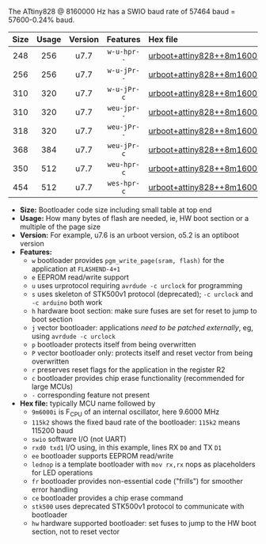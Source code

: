 The ATtiny828 @ 8160000 Hz has a SWIO baud rate of 57464 baud = 57600-0.24% baud.

|Size|Usage|Version|Features|Hex file|
|:-:|:-:|:-:|:-:|:--|
|248|256|u7.7|`w-u-hpr--`|[urboot+attiny828++8m1600i+++57k6_swio_rxc2_txc3_lednop_hw.hex](https://raw.githubusercontent.com/stefanrueger/urboot.hex/main/mcus/attiny828/internal_oscillator/fint++8m1600_Hz/br+++57k6_bps/urboot+attiny828++8m1600i+++57k6_swio_rxc2_txc3_lednop_hw.hex)|
|256|256|u7.7|`w-u-jPr--`|[urboot+attiny828++8m1600i+++57k6_swio_rxc2_txc3.hex](https://raw.githubusercontent.com/stefanrueger/urboot.hex/main/mcus/attiny828/internal_oscillator/fint++8m1600_Hz/br+++57k6_bps/urboot+attiny828++8m1600i+++57k6_swio_rxc2_txc3.hex)|
|310|320|u7.7|`w-u-jPr-c`|[urboot+attiny828++8m1600i+++57k6_swio_rxc2_txc3_lednop_fr_ce.hex](https://raw.githubusercontent.com/stefanrueger/urboot.hex/main/mcus/attiny828/internal_oscillator/fint++8m1600_Hz/br+++57k6_bps/urboot+attiny828++8m1600i+++57k6_swio_rxc2_txc3_lednop_fr_ce.hex)|
|310|320|u7.7|`weu-jpr--`|[urboot+attiny828++8m1600i+++57k6_swio_rxc2_txc3_ee_lednop.hex](https://raw.githubusercontent.com/stefanrueger/urboot.hex/main/mcus/attiny828/internal_oscillator/fint++8m1600_Hz/br+++57k6_bps/urboot+attiny828++8m1600i+++57k6_swio_rxc2_txc3_ee_lednop.hex)|
|318|320|u7.7|`weu-jPr--`|[urboot+attiny828++8m1600i+++57k6_swio_rxc2_txc3_ee.hex](https://raw.githubusercontent.com/stefanrueger/urboot.hex/main/mcus/attiny828/internal_oscillator/fint++8m1600_Hz/br+++57k6_bps/urboot+attiny828++8m1600i+++57k6_swio_rxc2_txc3_ee.hex)|
|368|384|u7.7|`weu-jPr-c`|[urboot+attiny828++8m1600i+++57k6_swio_rxc2_txc3_ee_lednop_fr_ce.hex](https://raw.githubusercontent.com/stefanrueger/urboot.hex/main/mcus/attiny828/internal_oscillator/fint++8m1600_Hz/br+++57k6_bps/urboot+attiny828++8m1600i+++57k6_swio_rxc2_txc3_ee_lednop_fr_ce.hex)|
|350|512|u7.7|`weu-hpr-c`|[urboot+attiny828++8m1600i+++57k6_swio_rxc2_txc3_ee_lednop_fr_ce_hw.hex](https://raw.githubusercontent.com/stefanrueger/urboot.hex/main/mcus/attiny828/internal_oscillator/fint++8m1600_Hz/br+++57k6_bps/urboot+attiny828++8m1600i+++57k6_swio_rxc2_txc3_ee_lednop_fr_ce_hw.hex)|
|454|512|u7.7|`wes-hpr-c`|[urboot+attiny828++8m1600i+++57k6_swio_rxc2_txc3_ee_lednop_fr_ce_stk500_hw.hex](https://raw.githubusercontent.com/stefanrueger/urboot.hex/main/mcus/attiny828/internal_oscillator/fint++8m1600_Hz/br+++57k6_bps/urboot+attiny828++8m1600i+++57k6_swio_rxc2_txc3_ee_lednop_fr_ce_stk500_hw.hex)|

- **Size:** Bootloader code size including small table at top end
- **Usage:** How many bytes of flash are needed, ie, HW boot section or a multiple of the page size
- **Version:** For example, u7.6 is an urboot version, o5.2 is an optiboot version
- **Features:**
  + `w` bootloader provides `pgm_write_page(sram, flash)` for the application at `FLASHEND-4+1`
  + `e` EEPROM read/write support
  + `u` uses urprotocol requiring `avrdude -c urclock` for programming
  + `s` uses skeleton of STK500v1 protocol (deprecated); `-c urclock` and `-c arduino` both work
  + `h` hardware boot section: make sure fuses are set for reset to jump to boot section
  + `j` vector bootloader: applications *need to be patched externally*, eg, using `avrdude -c urclock`
  + `p` bootloader protects itself from being overwritten
  + `P` vector bootloader only: protects itself and reset vector from being overwritten
  + `r` preserves reset flags for the application in the register R2
  + `c` bootloader provides chip erase functionality (recommended for large MCUs)
  + `-` corresponding feature not present
- **Hex file:** typically MCU name followed by
  + `9m6000i` is F<sub>CPU</sub> of an internal oscillator, here 9.6000 MHz
  + `115k2` shows the fixed baud rate of the bootloader: `115k2` means 115200 baud
  + `swio` software I/O (not UART)
  + `rxd0 txd1` I/O using, in this example, lines RX `D0` and TX `D1`
  + `ee` bootloader supports EEPROM read/write
  + `lednop` is a template bootloader with `mov rx,rx` nops as placeholders for LED operations
  + `fr` bootloader provides non-essential code ("frills") for smoother error handling
  + `ce` bootloader provides a chip erase command
  + `stk500` uses deprecated STK500v1 protocol to communicate with bootloader
  + `hw` hardware supported bootloader: set fuses to jump to the HW boot section, not to reset vector
